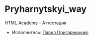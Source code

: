# Pryharnytskyi_way
HTML Academy - Аттестация


* Исполнитель: [Павел Пригарницкий](https://up.htmlacademy.ru/adaptive/22/user/638417).

